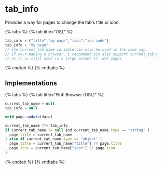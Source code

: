 # tab\_info

Provides a way for pages to change the tab's title or icon.

{% tabs %}
{% tab title="OSL" %}
```javascript
tab_info = {"title":"my page","icon":"icn code"}
tab_info = "my page"
// the current_tab_name variable can also be used in the same way,
// if your making a browser, i recommend you also support current_tab_name
// as it is still used in a large amount of .web pages
```
{% endtab %}
{% endtabs %}

## Implementations

{% tabs %}
{% tab title="Flufi Browser (OSL)" %}
```javascript
current_tab_name = null
tab_info = null

void page.update(data)

current_tab_name ??= tab_info
if current_tab_name != null and current_tab_name.type == "string" (
  page.title = current_tab_name
) else if current_tab_name.type == "object" (
  page.title = current_tab_name["title"] ?? page.title
  page.icon = current_tab_name["icon"] ?? page.icon
)
```
{% endtab %}
{% endtabs %}
